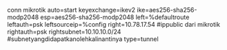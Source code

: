 conn mikrotik
auto=start
keyexchange=ikev2
ike=aes256-sha256-modp2048
esp=aes256-sha256-modp2048
left=%defaultroute
leftauth=psk
leftsourceip=%config
right=10.78.17.54 #ippublic dari mikrotik
rightauth=psk
rightsubnet=10.10.10.0/24 #subnetyangdidapatkanolehkalinantinya
type=tunnel
